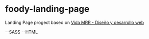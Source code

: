# foody-landing-page
Landing Page progect based on [Vida MRR - Diseño y desarrollo web](https://www.youtube.com/watch?v=I39yxJUgOuA)

--SASS
--HTML
